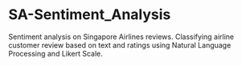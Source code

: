 # SA-Sentiment_Analysis
Sentiment analysis on Singapore Airlines reviews. Classifying airline customer review based on text and ratings using Natural Language Processing and Likert Scale.
